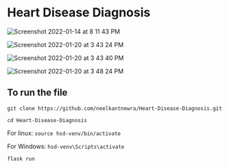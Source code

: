 # Heart Disease Diagnosis


![Screenshot 2022-01-14 at 8 11 43 PM](https://user-images.githubusercontent.com/63470232/150319897-b6056f6a-569c-4856-9926-760d09ffbc01.png)

![Screenshot 2022-01-20 at 3 43 24 PM](https://user-images.githubusercontent.com/63470232/150319963-661d317c-61b9-4ef4-b2e4-9cc34787b8f0.png)

![Screenshot 2022-01-20 at 3 43 40 PM](https://user-images.githubusercontent.com/63470232/150320053-fd4c67e4-3fff-4c8a-8bf0-4c6205eceada.png)

![Screenshot 2022-01-20 at 3 48 24 PM](https://user-images.githubusercontent.com/63470232/150320154-08d98f1e-166d-4af8-b806-f33c936e4003.png)





## To run the file


`git clone https://github.com/neelkantnewra/Heart-Disease-Diagnosis.git`

`cd Heart-Disease-Diagnosis`

For linux:
`source hsd-venv/bin/activate`

For Windows:
`hsd-venv\Scripts\activate`

`flask run`
